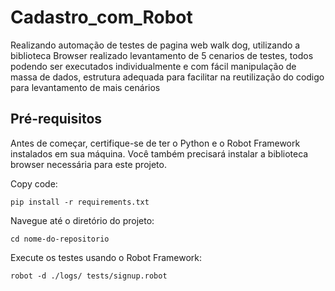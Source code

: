 # Cadastro_com_Robot
Realizando automação de testes de pagina web walk dog, utilizando a biblioteca Browser realizado levantamento de 5 cenarios de testes, todos podendo ser executados individualmente e com fácil manipulação de massa de dados, estrutura adequada para facilitar na reutilização do codigo para levantamento de mais cenários

## Pré-requisitos

Antes de começar, certifique-se de ter o Python e o Robot Framework instalados em sua máquina. Você também precisará instalar a biblioteca browser necessária para este projeto.

Copy code:
  
    pip install -r requirements.txt
    
Navegue até o diretório do projeto:
    
    cd nome-do-repositorio

Execute os testes usando o Robot Framework:

    robot -d ./logs/ tests/signup.robot
    

